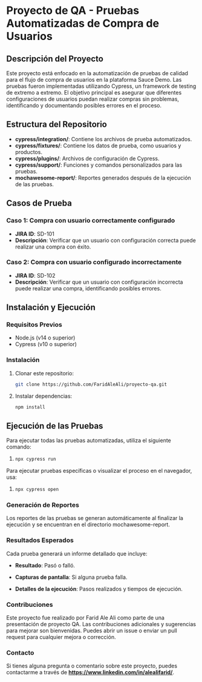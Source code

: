 ﻿# Proyecto de QA - Pruebas Automatizadas de Compra de Usuarios

## Descripción del Proyecto

Este proyecto está enfocado en la automatización de pruebas de calidad para el flujo de compra de usuarios en la plataforma Sauce Demo. Las pruebas fueron implementadas utilizando Cypress, un framework de testing de extremo a extremo. El objetivo principal es asegurar que diferentes configuraciones de usuarios puedan realizar compras sin problemas, identificando y documentando posibles errores en el proceso.

## Estructura del Repositorio

- **cypress/integration/**: Contiene los archivos de prueba automatizados.
- **cypress/fixtures/**: Contiene los datos de prueba, como usuarios y productos.
- **cypress/plugins/**: Archivos de configuración de Cypress.
- **cypress/support/**: Funciones y comandos personalizados para las pruebas.
- **mochawesome-report/**: Reportes generados después de la ejecución de las pruebas.

## Casos de Prueba

### Caso 1: Compra con usuario correctamente configurado
- **JIRA ID**: SD-101
- **Descripción**: Verificar que un usuario con configuración correcta puede realizar una compra con éxito.

### Caso 2: Compra con usuario configurado incorrectamente
- **JIRA ID**: SD-102
- **Descripción**: Verificar que un usuario con configuración incorrecta puede realizar una compra, identificando posibles errores.

## Instalación y Ejecución

### Requisitos Previos
- Node.js (v14 o superior)
- Cypress (v10 o superior)

### Instalación
1. Clonar este repositorio:
   ```bash
   git clone https://github.com/FaridAleAli/proyecto-qa.git
2. Instalar dependencias:
   ```bash
   npm install

## Ejecución de las Pruebas
Para ejecutar todas las pruebas automatizadas, utiliza el siguiente comando:

1. ```bash
   npx cypress run

Para ejecutar pruebas específicas o visualizar el proceso en el navegador, usa:

1. ```bash
   npx cypress open

### Generación de Reportes
Los reportes de las pruebas se generan automáticamente al finalizar la ejecución y se encuentran en el directorio mochawesome-report.

### Resultados Esperados
Cada prueba generará un informe detallado que incluye:

- **Resultado**: Pasó o falló.

- **Capturas de pantalla**: Si alguna prueba falla.

- **Detalles de la ejecución**: Pasos realizados y tiempos de ejecución.

### Contribuciones
Este proyecto fue realizado por Farid Ale Ali como parte de una presentación de proyecto QA. Las contribuciones adicionales y sugerencias para mejorar son bienvenidas. Puedes abrir un issue o enviar un pull request para cualquier mejora o corrección.

### Contacto
Si tienes alguna pregunta o comentario sobre este proyecto, puedes contactarme a través de **https://www.linkedin.com/in/alealifarid/**.
